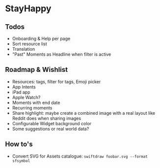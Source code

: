 # StayHappy

## Todos
- Onboarding & Help per page
- Sort resource list
- Translation
- "Past" Moments as Headline when filter is active

## Roadmap & Wishlist
- Resources: tags, filter for tags, Emoji picker
- App Intents
- iPad app
- Apple Watch?
- Moments with end date
- Recurring moments
- Share highlight: maybe create a combined image with a real layout like Reddit does when sharing images
- Configurable Widget background color
- Some suggestions or real world data? 

## How to's

- Convert SVG for Assets catalogue: `swiftdraw foobar.svg --format sfsymbol` 
